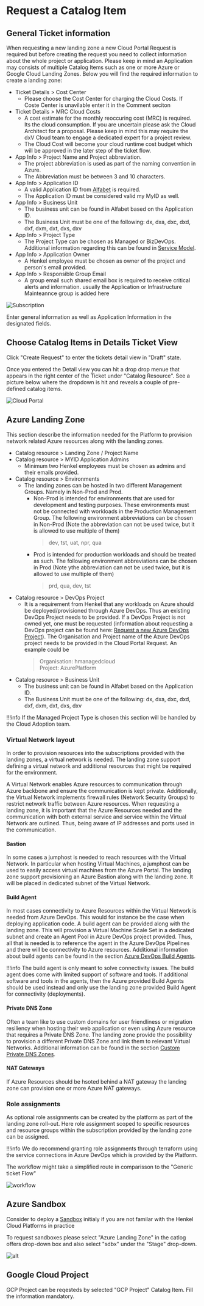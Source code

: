# Request a Catalog Item

## General Ticket information 

When requesting a new landing zone a new Cloud Portal Request is required but before creating the request you need to collect information about the whole project or application. Please keep in mind an Application may consists of multiple Catalog Items such as one or more Azure or Google Cloud Landing Zones. Below you will find the required information to create a landing zone:

- Ticket Details > Cost Center
    - Please choose the Cost Center for charging the Cloud Costs. If Coste Center is unavilable enter it in the Comment seciton 
- Ticket Details > MRC Cloud Costs
    - A cost estimate for the monthly reoccuring cost (MRC) is required. Its the cloud consumption. If you are uncertain please ask the Cloud Architect for a proposal. Please keep in mind this may require the dxV Cloud team to engage a dedicated expert for a project review. 
    - The Cloud Cost will become your cloud runtime cost budget which will be approved in the later step of the ticket flow.
- App Info > Project Name and Project abbreviation.
    - The project abbreviation is used as part of the naming convention in Azure.
    - The Abbreviation must be between 3 and 10 characters.
- App Info > Application ID
    - A valid Application ID from [Alfabet](https://henkel.alfabetcloud.com/Application.aspx) is required.
    - The Application ID must be considered valid my MyID as well.
- App Info > Business Unit
    - The business unit can be found in Alfabet based on the Application ID.
    - The Business Unit must be one of the following:
        dx, dxa, dxc, dxd, dxf, dxm, dxt, dxs, dxv
- App Info > Project Type
    - The Project Type can be chosen as Managed or BizDevOps. Additional information regarding this can be found in [Service Model](../cloud/azure/az-service-model.md).
- App Info > Application Owner
    - A Henkel employee must be chosen as owner of the project and person's email provided.
- App Info > Responsible Group Email
    - A group email such shared email box is required to receive critical alerts and information. usually the Application or Infrastructure Mainteannce group is added here

![Subscription](../images/ordering-subscription-022022.png)

Enter general information as well as Application Information in the designated fields.

## Choose Catalog Items in Details Ticket View

Click "Create Request" to enter the tickets detail view in "Draft" state.

Once you entered the Detail view you can hit a drop drop menue that appears in the right center of the Ticket under "Catalog Resource". See a picture below where the dropdown is hit and reveals a couple of pre-defined catalog items.

![Cloud Portal](../images/cloud-portal-create-catalog-request.png)

##  Azure Landing Zone

This section describe the information needed for the Platform to provision network related Azure resources along with the landing zones.

- Catalog resource > Landing Zone / Project Name
- Catalog resource > MYID Application Admins
    - Minimum two Henkel employees must be chosen as admins and their emails provided. 
- Catalog resource > Environments
    - The landing zones can be hosted in two different Management Groups. Namely in Non-Prod and Prod.
        - Non-Prod is intended for environments that are used for development and testing purposes. These environments must not be connected with workloads in the Production Management Group.
        The following environment abbreviations can be chosen in Non-Prod (Note the abbreviation can not be used twice, but it is allowed to use multiple of them)
            > dev, tst, uat, npr, qua
        - Prod is intended for production workloads and should be treated as such.
        The following environment abbreviations can be chosen in Prod (Note ythe abbreviation can not be used twice, but it is allowed to use multiple of them)
            > prd, qua, dev, tst
- Catalog resource > DevOps Project
    - It is a requirement from Henkel that any workloads on Azure should be deployed/provisioned through Azure DevOps. Thus an existing DevOps Project needs to be provided. If a DevOps Project is not owned yet, one must be requested (information about requesting a DevOps project can be found here: [Request a new Azure DevOps Project](request-azuredo.md)).
    The Organisation and Project name of the Azure DevOps project needs to be provided in the Cloud Portal Request. An example could be
        > Organisation: hmanagedcloud\
        Project: AzurePlatform
- Catalog resource > Business Unit
    - The business unit can be found in Alfabet based on the Application ID.
    - The Business Unit must be one of the following: dx, dxa, dxc, dxd, dxf, dxm, dxt, dxs, dxv

!!!info
    If the Managed Project Type is chosen this section will be handled by the Cloud Adoption team.

### Virtual Network layout

In order to provision resources into the subscriptions provided with the landing zones, a virtual network is needed. The landing zone support defining a virtual network and additional resources that might be required for the environment.

A Virtual Network enables Azure resources to communication through Azure backbone and ensure the communication is kept private. Additionally, the Virtual Network implements firewall rules (Network Security Groups) to restrict network traffic between Azure resources.
When requesting a landing zone, it is important that the Azure Resources needed and the communication with both external service and service within the Virtual Network are outlined. Thus, being aware of IP addresses and ports used in the communication.

#### Bastion

In some cases a jumphost is needed to reach resources with the Virtual Network. In particular when hosting Virtual Machines, a jumphost can be used to easily access virtual machines from the Azure Portal. The landing zone support provisioning an Azure Bastion along with the landing zone. It will be placed in dedicated subnet of the Virtual Network.

#### Build Agent

In most cases connectivity to Azure Resources within the Virtual Network is needed from Azure DevOps. This would for instance be the case when deploying application code. A build agent can be provided along with the landing zone. This will provision a Virtual Machine Scale Set in a dedicated subnet and create an Agent Pool in Azure DevOps project provided. Thus, all that is needed is to reference the agent in the Azure DevOps Pipelines and there will be  connectivity to Azure resources. Additional information about build agents can be found in the section [Azure DevOps Build Agents](../cloud/azure/platform-guide/azure-network-buildagents.md).

!!!info
    The build agent is only meant to solve connectivity issues. The build agent does come with limited support of software and tools. If additional software and tools in the agents, then the Azure provided Build Agents should be used instead and only use the landing zone provided Build Agent for connectivity (deployments).

#### Private DNS Zone

Often a team like to use custom domains for user friendliness or migration resiliency when hosting their web application or even using Azure resource that requires a Private DNS Zone. The landing zone provide the possibility to provision a different Private DNS Zone and link them to relevant Virtual Networks. Additional information can be found in the section [Custom Private DNS Zones](../cloud/azure/platform-guide/azure-network-dns.md).

#### NAT Gateways

If Azure Resources should be hsoted behind a NAT gateway the landing zone can provision one or more Azure NAT gateways.

### Role assignments

As optional role assignments can be created by the platform as part of the landing zone roll-out. Here role assignment scoped to specific resources and resource groups within the subscription provided by the landing zone can be assigned.

!!!info
    We do recommend granting role assignments through terraform using the service connections in Azure DevOps which is provided by the Platform.

The workflow might take a simplified route in comparisson to the "Generic ticket Flow"

![workflow](../images/workflow-catalogitem-022022.png)

## Azure Sandbox
Consider to deploy a [Sandbox](../cloud/azure/platform-guide/platform-guide-sandbox.md) initialy if you are not familar with the Henkel Cloud Platforms in practice

To request sandboxes please select "Azure Landing Zone" in the catlog offers drop-down box and also select "sdbx" under the "Stage" drop-down.

![alt](../images/request-sandbox.png)

## Google Cloud Project

GCP Project can be reqesteds by selected "GCP Project" Catalog Item. Fill the information mandatory.
